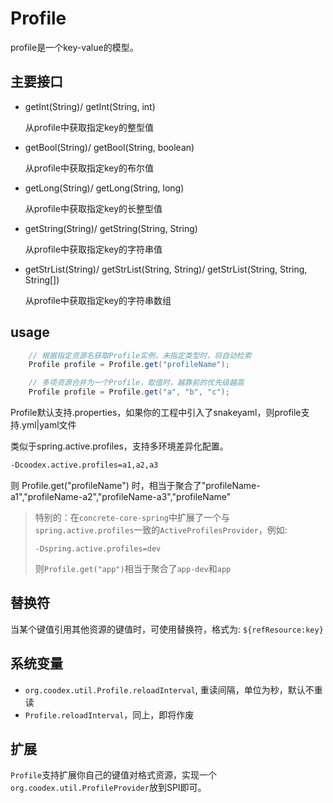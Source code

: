 # Profile

profile是一个key-value的模型。

## 主要接口

- getInt(String)/ getInt(String, int)

    从profile中获取指定key的整型值

- getBool(String)/ getBool(String, boolean)

    从profile中获取指定key的布尔值

- getLong(String)/ getLong(String, long)

    从profile中获取指定key的长整型值

- getString(String)/ getString(String, String)

    从profile中获取指定key的字符串值

- getStrList(String)/ getStrList(String, String)/ getStrList(String, String, String[])

    从profile中获取指定key的字符串数组

## usage

```java
    // 根据指定资源名获取Profile实例，未指定类型时，将自动检索
    Profile profile = Profile.get("profileName");

    // 多项资源合并为一个Profile，取值时，越靠前的优先级越高
    Profile profile = Profile.get("a", "b", "c");
```

Profile默认支持.properties，如果你的工程中引入了snakeyaml，则profile支持.yml|yaml文件

类似于spring.active.profiles，支持多环境差异化配置。

```txt
-Dcoodex.active.profiles=a1,a2,a3
```

则 Profile.get("profileName") 时，相当于聚合了"profileName-a1","profileName-a2","profileName-a3","profileName"

> 特别的：在`concrete-core-spring`中扩展了一个与`spring.active.profiles`一致的`ActiveProfilesProvider`，例如:
>
>`-Dspring.active.profiles=dev`
>
> 则`Profile.get("app")`相当于聚合了`app-dev`和`app`

## 替换符

当某个键值引用其他资源的键值时，可使用替换符，格式为: `${refResource:key}`

## 系统变量

- `org.coodex.util.Profile.reloadInterval`, 重读间隔，单位为秒，默认不重读
- `Profile.reloadInterval`，同上，即将作废

## 扩展

`Profile`支持扩展你自己的键值对格式资源，实现一个`org.coodex.util.ProfileProvider`放到SPI即可。
